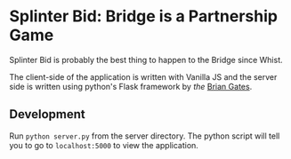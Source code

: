 # Splinter Bid: Bridge is a Partnership Game

Splinter Bid is probably the best thing to happen to the Bridge since Whist.

The client-side of the application is written with Vanilla JS and the server side is written using python's Flask framework by *the* <a href="https://github.com/entquine">Brian Gates</a>.

## Development
Run `python server.py` from the server directory. The python script will tell you to go to `localhost:5000` to view the application.
